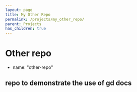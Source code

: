 ```yaml
---
layout: page
title: My Other Repo
permalink: /projects/my_other_repo/
parent: Projects
has_children: true
---
```


# Other repo
- name: "other-repo"
## repo to demonstrate the use of gd docs
